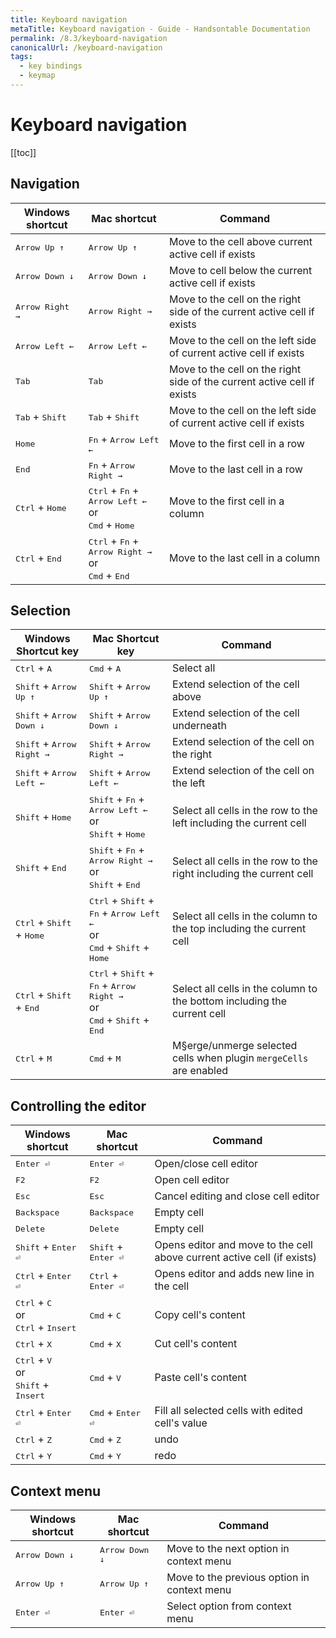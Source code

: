 ```yaml
---
title: Keyboard navigation
metaTitle: Keyboard navigation - Guide - Handsontable Documentation
permalink: /8.3/keyboard-navigation
canonicalUrl: /keyboard-navigation
tags:
  - key bindings
  - keymap
---
```


# Keyboard navigation

[[toc]]

## Navigation

| Windows shortcut | Mac shortcut | Command |
|---|---|---|
| <kbd>Arrow Up ↑</kbd> | <kbd>Arrow Up ↑</kbd>  | Move to the cell above current active cell if exists |
| <kbd>Arrow Down ↓</kbd> | <kbd>Arrow Down ↓</kbd> | Move to cell below the current active cell if exists |
| <kbd>Arrow Right →</kbd> | <kbd>Arrow Right →</kbd> | Move to the cell on the right side of the current active cell if exists |
| <kbd>Arrow Left ←</kbd> | <kbd>Arrow Left ←</kbd> | Move to the cell on the left side of current active cell if exists |
| <kbd>Tab</kbd> | <kbd>Tab</kbd> | Move to the cell on the right side of the current active cell if exists |
| <kbd>Tab</kbd> + <kbd>Shift</kbd> | <kbd>Tab</kbd> + <kbd>Shift</kbd> | Move to the cell on the left side of current active cell if exists |
| <kbd>Home</kbd> | <kbd>Fn</kbd> + <kbd>Arrow Left ←</kbd> | Move to the first cell in a row |
| <kbd>End</kbd> | <kbd>Fn</kbd> + <kbd>Arrow Right →</kbd> | Move to the last cell in a row |
| <kbd>Ctrl</kbd> + <kbd>Home</kbd> | <kbd>Ctrl</kbd> + <kbd>Fn</kbd> + <kbd>Arrow Left ←</kbd><br>or<br><kbd>Cmd</kbd> + <kbd>Home</kbd> | Move to the first cell in a column |
| <kbd>Ctrl</kbd> + <kbd>End</kbd> | <kbd>Ctrl</kbd> + <kbd>Fn</kbd> + <kbd>Arrow Right →</kbd><br>or<br><kbd>Cmd</kbd> + <kbd>End</kbd> | Move to the last cell in a column |


## Selection

| Windows Shortcut key| Mac Shortcut key | Command |
|---|---|---|
| <kbd>Ctrl</kbd> + <kbd>A</kbd>  | <kbd>Cmd</kbd> + <kbd>A</kbd>  | Select all |
| <kbd>Shift</kbd> + <kbd>Arrow Up ↑</kbd>  | <kbd>Shift</kbd> + <kbd>Arrow Up ↑</kbd> | Extend selection of the cell above  |
| <kbd>Shift</kbd> + <kbd>Arrow Down ↓</kbd> | <kbd>Shift</kbd> + <kbd>Arrow Down ↓</kbd> | Extend selection of the cell underneath |
| <kbd>Shift</kbd> + <kbd>Arrow Right →</kbd>  | <kbd>Shift</kbd> + <kbd>Arrow Right →</kbd> | Extend selection of the cell on the right |
| <kbd>Shift</kbd> + <kbd>Arrow Left ←</kbd> | <kbd>Shift</kbd> + <kbd>Arrow Left ←</kbd> | Extend selection of the cell on the left  |
| <kbd>Shift</kbd> + <kbd>Home</kbd>  | <kbd>Shift</kbd> + <kbd>Fn</kbd> + <kbd>Arrow Left ←</kbd><br>or<br><kbd>Shift</kbd> + <kbd>Home</kbd> | Select all cells in the row to the left including the current cell |
| <kbd>Shift</kbd> + <kbd>End</kbd> | <kbd>Shift</kbd> + <kbd>Fn</kbd> + <kbd>Arrow Right →</kbd><br>or<br><kbd>Shift</kbd> + <kbd>End</kbd> | Select all cells in the row to the right including the current cell |
| <kbd>Ctrl</kbd> + <kbd>Shift</kbd> + <kbd>Home</kbd> | <kbd>Ctrl</kbd> + <kbd>Shift</kbd> + <kbd>Fn</kbd> + <kbd>Arrow Left ←</kbd><br>or<br><kbd>Cmd</kbd> + <kbd>Shift</kbd> + <kbd>Home</kbd>  | Select all cells in the column to the top including the current cell  |
| <kbd>Ctrl</kbd> + <kbd>Shift</kbd> + <kbd>End</kbd>  | <kbd>Ctrl</kbd> + <kbd>Shift</kbd> + <kbd>Fn</kbd> + <kbd>Arrow Right →</kbd><br>or<br><kbd>Cmd</kbd> + <kbd>Shift</kbd> + <kbd>End</kbd>  | Select all cells in the column to the bottom including the current cell  |
| <kbd>Ctrl</kbd> + <kbd>M</kbd>  | <kbd>Cmd</kbd> + <kbd>M</kbd>  | M§erge/unmerge selected cells when plugin `mergeCells` are enabled |

## Controlling the editor

| Windows shortcut | Mac shortcut | Command |
|---|---|---|
| <kbd>Enter ⏎</kbd> | <kbd>Enter ⏎</kbd> | Open/close cell editor|
| <kbd>F2</kbd> | <kbd>F2</kbd> | Open cell editor|
| <kbd>Esc</kbd> | <kbd>Esc</kbd> | Cancel editing and close cell editor|
| <kbd>Backspace</kbd> | <kbd>Backspace</kbd> | Empty cell |
| <kbd>Delete</kbd>  | <kbd>Delete</kbd> | Empty cell |
| <kbd>Shift</kbd> + <kbd>Enter ⏎</kbd> | <kbd>Shift</kbd> + <kbd>Enter ⏎</kbd> | Opens editor and move to the cell above current active cell (if exists) |
| <kbd>Ctrl</kbd> + <kbd>Enter ⏎</kbd> | <kbd>Ctrl</kbd> + <kbd>Enter ⏎</kbd> | Opens editor and adds new line in the cell |
| <kbd>Ctrl</kbd> + <kbd>C</kbd><br>or<br><kbd>Ctrl</kbd> + <kbd>Insert</kbd> | <kbd>Cmd</kbd> + <kbd>C</kbd> | Copy cell's content |
| <kbd>Ctrl</kbd> + <kbd>X</kbd> | <kbd>Cmd</kbd> + <kbd>X</kbd> | Cut cell's content |
| <kbd>Ctrl</kbd> + <kbd>V</kbd><br>or<br><kbd>Shift</kbd> + <kbd>Insert</kbd> | <kbd>Cmd</kbd> + <kbd>V</kbd> | Paste cell's content |
| <kbd>Ctrl</kbd> + <kbd>Enter ⏎</kbd> | <kbd>Cmd</kbd> + <kbd>Enter ⏎</kbd> | Fill all selected cells with edited cell's value |
| <kbd>Ctrl</kbd> + <kbd>Z</kbd>  | <kbd>Cmd</kbd> + <kbd>Z</kbd> | undo |
| <kbd>Ctrl</kbd> + <kbd>Y</kbd> | <kbd>Cmd</kbd> + <kbd>Y</kbd> | redo |

## Context menu

| Windows shortcut | Mac shortcut | Command |
|---|---|---|
|<kbd>Arrow Down ↓</kbd> | <kbd>Arrow Down ↓</kbd> | Move to the next option in context menu |
| <kbd>Arrow Up ↑</kbd> | <kbd>Arrow Up ↑</kbd> | Move to the previous option in context menu |
| <kbd>Enter ⏎</kbd> | <kbd>Enter ⏎</kbd>  | Select option from context menu |

